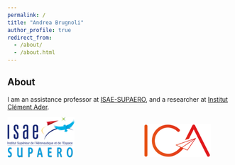 ```yaml
---
permalink: /
title: "Andrea Brugnoli"
author_profile: true
redirect_from: 
  - /about/
  - /about.html
---
```


## About 

I am an assistance professor at [ISAE-SUPAERO](https://www.isae-supaero.fr/), and a researcher at [Institut Clément Ader](https://ica.cnrs.fr/). 


<p float="left">
  <img src="images/Logo_ISAE.png" width="30%" style="margin-right: 15%;" />
  <img src="images/Logo_ICA.png" width="30%" style="margin-left: 15%;" />
</p>

